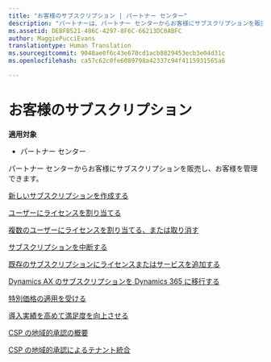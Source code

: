 ```yaml
---
title: "お客様のサブスクリプション | パートナー センター"
description: "パートナーは、パートナー センターからお客様にサブスクリプションを販売し、お客様を管理できます。"
ms.assetid: DEBFB521-486C-4297-8F6C-66213DC0ABFC
author: MaggiePucciEvans
translationtype: Human Translation
ms.sourcegitcommit: 9048ae0f6c43e678cd1acb8829453ecb3e04d31c
ms.openlocfilehash: ca57c62c0fe6089798a42337c94f4115931565a6

---
```


# お客様のサブスクリプション

**適用対象**

-  パートナー センター

パートナー センターからお客様にサブスクリプションを販売し、お客様を管理できます。 

[新しいサブスクリプションを作成する](create-a-new-subscription.md)

[ユーザーにライセンスを割り当てる](assign-licenses-to-users.md)

[複数のユーザーにライセンスを割り当てる、または取り消す](bulk-license-provisioning-for-multiple-users.md)

[サブスクリプションを中断する](suspend-a-subscription.md)

[既存のサブスクリプションにライセンスまたはサービスを追加する](add-licenses-or-services-to-an-existing-subscription.md)

[Dynamics AX のサブスクリプションを Dynamics 365 に移行する](manual-subscription-migration.md)

[特別価格の適用を受ける](get-special-pricing-for-offers.md)

[導入実績を高めて満足度を向上させる](increasing-adoption-and-satisfaction.md)

[CSP の地域的承認の概要](regional-authorization-overview.md)

[CSP の地域的承認によるテナント統合](csp-regional-authorization-tenant-consolidation.md)

 

 






<!--HONumber=Jan17_HO2-->


